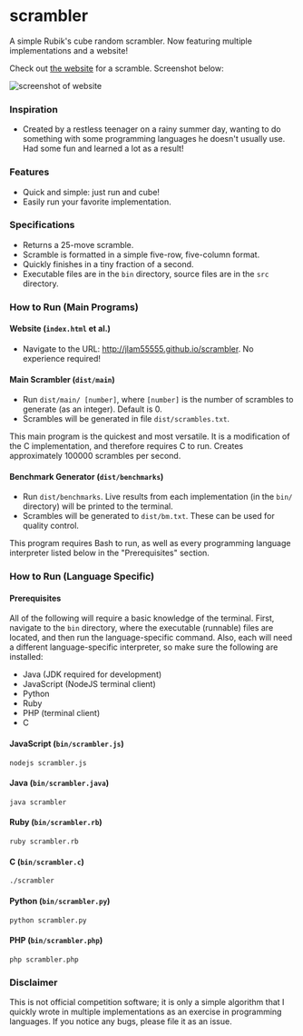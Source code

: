 # scrambler
A simple Rubik's cube random scrambler. Now featuring multiple implementations and a website!

Check out [the website](http://jlam55555.github.io/scrambler) for a scramble. Screenshot below:

![screenshot of website](http://i.imgur.com/iRhJ4ez.jpg)

### Inspiration
- Created by a restless teenager on a rainy summer day, wanting to do something with some programming languages he doesn't usually use. Had some fun and learned a lot as a result! 

### Features
- Quick and simple: just run and cube!
- Easily run your favorite implementation.

### Specifications
- Returns a 25-move scramble.
- Scramble is formatted in a simple five-row, five-column format.
- Quickly finishes in a tiny fraction of a second.
- Executable files are in the `bin` directory, source files are in the `src` directory.

### How to Run (Main Programs)
#### Website (`index.html` et al.)
- Navigate to the URL: http://jlam55555.github.io/scrambler. No experience required!

#### Main Scrambler (`dist/main`)
- Run `dist/main/ [number]`, where `[number]` is the number of scrambles to generate (as an integer). Default is 0.
- Scrambles will be generated in file `dist/scrambles.txt`.

This main program is the quickest and most versatile. It is a modification of the C implementation, and therefore requires C to run. Creates approximately 100000 scrambles per second.

#### Benchmark Generator (`dist/benchmarks`)
- Run `dist/benchmarks`. Live results from each implementation (in the `bin/` directory) will be printed to the terminal.
- Scrambles will be generated to `dist/bm.txt`. These can be used for quality control.

This program requires Bash to run, as well as every programming language interpreter listed below in the "Prerequisites" section.

### How to Run (Language Specific)
#### Prerequisites
All of the following will require a basic knowledge of the terminal. First, navigate to the `bin` directory, where the executable (runnable) files are located, and then run the language-specific command. Also, each will need a different language-specific interpreter, so make sure the following are installed:
- Java (JDK required for development)
- JavaScript (NodeJS terminal client)
- Python
- Ruby
- PHP (terminal client)
- C

#### JavaScript (`bin/scrambler.js`)
```nodejs scrambler.js```

#### Java (`bin/scrambler.java`)
```java scrambler```

#### Ruby (`bin/scrambler.rb`)
```ruby scrambler.rb```

#### C (`bin/scrambler.c`)
```./scrambler```

#### Python (`bin/scrambler.py`)
```python scrambler.py```

#### PHP (`bin/scrambler.php`)
```php scrambler.php```

### Disclaimer
This is not official competition software; it is only a simple algorithm that I quickly wrote in multiple implementations as an exercise in programming languages. If you notice any bugs, please file it as an issue.
